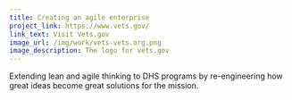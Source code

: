 ```yaml
---
title: Creating an agile enterprise
project_link: https://www.vets.gov/
link_text: Visit Vets.gov
image_url: /img/work/vets-vets.org.png
image_description: The logo for vets.gov
---
```


Extending lean and agile thinking to DHS programs by re-engineering how great ideas become great solutions for the mission. 
